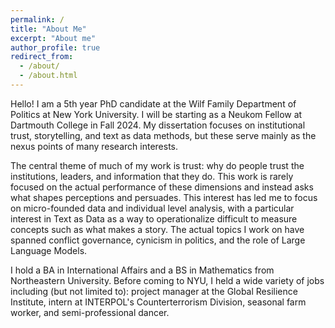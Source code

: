 ```yaml
---
permalink: /
title: "About Me"
excerpt: "About me"
author_profile: true
redirect_from: 
  - /about/
  - /about.html
---
```


Hello! I am a 5th year PhD candidate at the Wilf Family Department of Politics at New York University. I will be starting as a Neukom Fellow at Dartmouth College in Fall 2024. My dissertation focuses on institutional trust, storytelling, and text as data methods, but these serve mainly as the nexus points of many research interests.

The central theme of much of my work is trust: why do people trust the institutions, leaders, and information that they do. This work is rarely focused on the actual performance of these dimensions and instead asks what shapes perceptions and persuades. This interest has led me to focus on micro-founded data and individual level analysis, with a particular interest in Text as Data as a way to operationalize difficult to measure concepts such as what makes a story. The actual topics I work on have spanned conflict governance, cynicism in politics, and the role of Large Language Models.

I hold a BA in International Affairs and a BS in Mathematics from Northeastern University. Before coming to NYU, I held a wide variety of jobs including (but not limited to): project manager at the Global Resilience Institute, intern at INTERPOL's Counterterrorism Division, seasonal farm worker, and semi-professional dancer.
